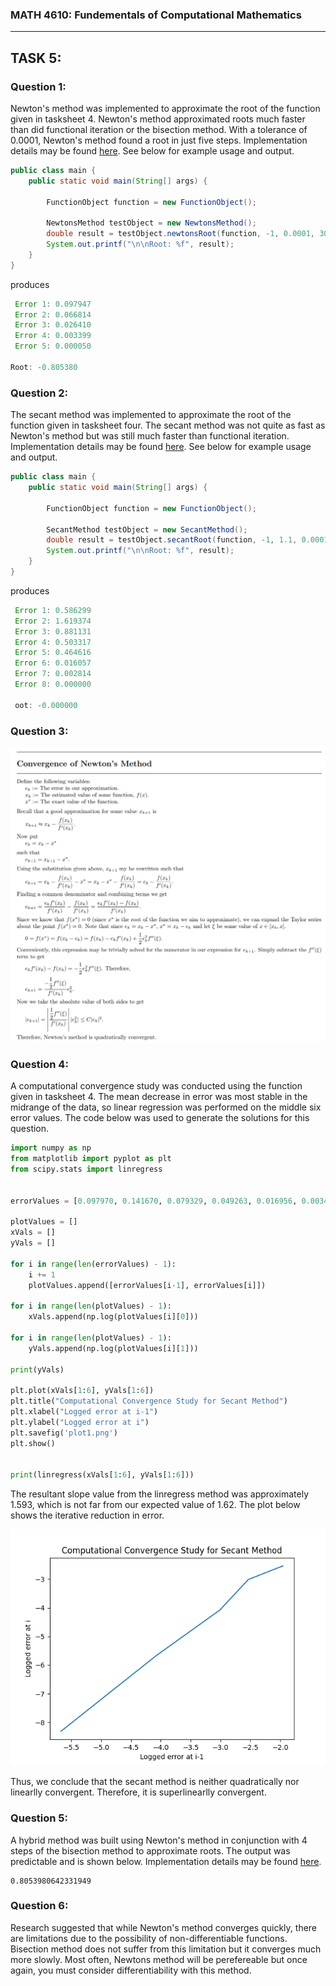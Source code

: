 ### MATH 4610: Fundementals of Computational Mathematics 
***

## TASK 5:

### Question 1:

Newton's method was implemented to approximate the root of the function given in tasksheet 4. Newton's method 
approximated roots much faster than did functional iteration or the bisection method. With a tolerance of 0.0001,
Newton's method found a root in just five steps. Implementation details may be found [here](https://github.com/HyrumHansen/math4610/blob/main/code/task5/NewtonsMethod.md). See below for example usage and output.

```java
public class main {
    public static void main(String[] args) {

        FunctionObject function = new FunctionObject();

        NewtonsMethod testObject = new NewtonsMethod();
        double result = testObject.newtonsRoot(function, -1, 0.0001, 30);
        System.out.printf("\n\nRoot: %f", result);
    }
}
```

produces

```java
 Error 1: 0.097947
 Error 2: 0.066814
 Error 3: 0.026410
 Error 4: 0.003399
 Error 5: 0.000050

Root: -0.805380
```

### Question 2:

The secant method was implemented to approximate the root of the function given in tasksheet four. The secant method was not quite as fast as Newton's
method but was still much faster than functional iteration. Implementation details may be found [here](https://github.com/HyrumHansen/math4610/blob/main/code/task5/SecantMethod.md). See below for example usage and output.

```java
public class main {
    public static void main(String[] args) {

        FunctionObject function = new FunctionObject();

        SecantMethod testObject = new SecantMethod();
        double result = testObject.secantRoot(function, -1, 1.1, 0.0001, 30);
        System.out.printf("\n\nRoot: %f", result);
    }
}
```

produces

```java
 Error 1: 0.586299
 Error 2: 1.619374
 Error 3: 0.881131
 Error 4: 0.503317
 Error 5: 0.464616
 Error 6: 0.016057
 Error 7: 0.002814
 Error 8: 0.000000

 oot: -0.000000
```

### Question 3:

![](images/task5/newtons_convergence.png)

### Question 4:

A computational convergence study was conducted using the function given in tasksheet 4. The mean decrease in error was most stable in the midrange of the data, so linear regression was performed on the middle six error values. The code below was used to generate the solutions for this question.

```python
import numpy as np
from matplotlib import pyplot as plt
from scipy.stats import linregress


errorValues = [0.097970, 0.141670, 0.079329, 0.049263, 0.016956, 0.003442, 0.000245, 0.000004]

plotValues = []
xVals = []
yVals = []

for i in range(len(errorValues) - 1):
    i += 1
    plotValues.append([errorValues[i-1], errorValues[i]])

for i in range(len(plotValues) - 1):
    xVals.append(np.log(plotValues[i][0]))

for i in range(len(plotValues) - 1):
    yVals.append(np.log(plotValues[i][1]))

print(yVals)

plt.plot(xVals[1:6], yVals[1:6])
plt.title("Computational Convergence Study for Secant Method")
plt.xlabel("Logged error at i-1")
plt.ylabel("Logged error at i")
plt.savefig('plot1.png')
plt.show()


print(linregress(xVals[1:6], yVals[1:6]))
```

The resultant slope value from the linregress method was approximately 1.593, which is not far from our expected value of 1.62. The plot below shows the iterative reduction in error.

![](images/task5/Figure_1.png)

Thus, we conclude that the secant method is neither quadratically nor linearlly convergent. Therefore, it is superlinearlly convergent.

### Question 5:

A hybrid method was built using Newton's method in conjunction with 4 steps of the bisection method to approximate roots. The output was predictable and is shown below. Implementation details may be found [here](https://github.com/HyrumHansen/math4610/blob/main/code/task5/HybridMethod.md).

```
0.8053980642331949
```

### Question 6:

Research suggested that while Newton's method converges quickly, there are limitations due to the possibility of non-differentiable functions. Bisection method does not suffer from this limitation but it converges much more slowly. Most often, Newtons method will be perefereable but once again, you must consider differentiability with this method.
